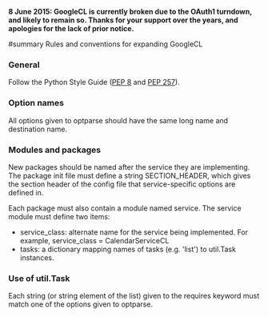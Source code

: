 **8 June 2015: GoogleCL is currently broken due to the OAuth1 turndown, and likely to remain so. Thanks for your support over the years, and apologies for the lack of prior notice.**

#summary Rules and conventions for expanding GoogleCL

### General ###
Follow the Python Style Guide ([PEP 8](http://www.python.org/dev/peps/pep-0008/) and [PEP 257](http://www.python.org/dev/peps/pep-0257/)).

### Option names ###
All options given to optparse should have the same long name and destination name.

### Modules and packages ###
New packages should be named after the service they are implementing. The package init file must define a string SECTION\_HEADER, which gives the section header of the config file that service-specific options are defined in.

Each package must also contain a module named service. The service module must define two items:
  * service\_class: alternate name for the service being implemented. For example, service\_class = CalendarServiceCL
  * tasks: a dictionary mapping names of tasks (e.g. 'list') to util.Task instances.

### Use of util.Task ###
Each string (or string element of the list) given to the requires keyword must match one of the options given to optparse.